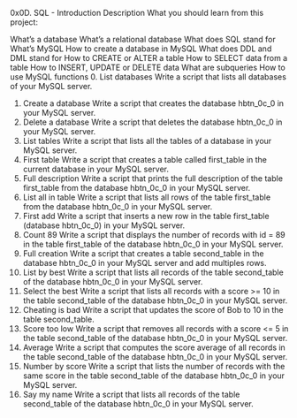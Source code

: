 0x0D. SQL - Introduction
Description
What you should learn from this project:

What’s a database
What’s a relational database
What does SQL stand for
What’s MySQL
How to create a database in MySQL
What does DDL and DML stand for
How to CREATE or ALTER a table
How to SELECT data from a table
How to INSERT, UPDATE or DELETE data
What are subqueries
How to use MySQL functions
0. List databases
Write a script that lists all databases of your MySQL server.
1. Create a database
Write a script that creates the database hbtn_0c_0 in your MySQL server.
2. Delete a database
Write a script that deletes the database hbtn_0c_0 in your MySQL server.
3. List tables
Write a script that lists all the tables of a database in your MySQL server.
4. First table
Write a script that creates a table called first_table in the current database in your MySQL server.
5. Full description
Write a script that prints the full description of the table first_table from the database hbtn_0c_0 in your MySQL server.
6. List all in table
Write a script that lists all rows of the table first_table from the database hbtn_0c_0 in your MySQL server.
7. First add
Write a script that inserts a new row in the table first_table (database hbtn_0c_0) in your MySQL server.
8. Count 89
Write a script that displays the number of records with id = 89 in the table first_table of the database hbtn_0c_0 in your MySQL server.
9. Full creation
Write a script that creates a table second_table in the database hbtn_0c_0 in your MySQL server and add multiples rows.
10. List by best
Write a script that lists all records of the table second_table of the database hbtn_0c_0 in your MySQL server.
11. Select the best
Write a script that lists all records with a score >= 10 in the table second_table of the database hbtn_0c_0 in your MySQL server.
12. Cheating is bad
Write a script that updates the score of Bob to 10 in the table second_table.
13. Score too low
Write a script that removes all records with a score <= 5 in the table second_table of the database hbtn_0c_0 in your MySQL server.
14. Average
Write a script that computes the score average of all records in the table second_table of the database hbtn_0c_0 in your MySQL server.
15. Number by score
Write a script that lists the number of records with the same score in the table second_table of the database hbtn_0c_0 in your MySQL server.
16. Say my name
Write a script that lists all records of the table second_table of the database hbtn_0c_0 in your MySQL server.
